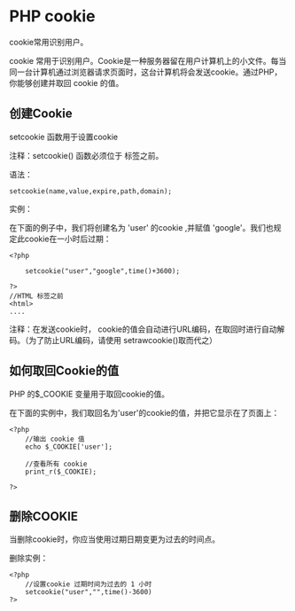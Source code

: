 # PHP cookie #

cookie常用识别用户。

cookie 常用于识别用户。Cookie是一种服务器留在用户计算机上的小文件。每当同一台计算机通过浏览器请求页面时，这台计算机将会发送cookie。通过PHP，你能够创建并取回 cookie 的值。

## 创建Cookie ##

setcookie 函数用于设置cookie

注释：setcookie() 函数必须位于 <html> 标签之前。

语法：

    setcookie(name,value,expire,path,domain);

实例：

在下面的例子中，我们将创建名为 'user' 的cookie ,并赋值 'google'。我们也规定此cookie在一小时后过期：

    <?php
		
		setcookie("user","google",time()+3600);

	?>
	//HTML 标签之前
	<html>
	....

注释：在发送cookie时， cookie的值会自动进行URL编码，在取回时进行自动解码。（为了防止URL编码，请使用 setrawcookie()取而代之）


## 如何取回Cookie的值 ##

PHP 的$_COOKIE 变量用于取回cookie的值。

在下面的实例中，我们取回名为'user'的cookie的值，并把它显示在了页面上：

    <?php
		//输出 cookie 值
		echo $_COOKIE['user'];

		//查看所有 cookie
		print_r($_COOKIE);
		
	?>

## 删除COOKIE ##

当删除cookie时，你应当使用过期日期变更为过去的时间点。

删除实例：

    <?php
		//设置cookie 过期时间为过去的 1 小时
		setcookie("user","",time()-3600)
	?>